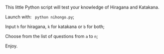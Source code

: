 This little Python script will test your knowledge of Hiragana and Katakana.

Launch with: ``` python nihongo.py```;

Input `h` for hiragana, `k` for katakana or `b` for both;

Choose from the list of questions from `a` to `n`;

Enjoy.
